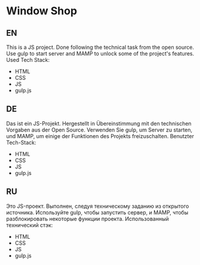# Window Shop

## EN
This is a JS project. Done following the technical task from the open source. Use gulp to start server and MAMP to unlock some of the project's features.
Used Tech Stack:
* HTML
* CSS
* JS
* gulp.js

## DE
Das ist ein JS-Projekt. Hergestellt in Übereinstimmung mit den technischen Vorgaben aus der Open Source. Verwenden Sie gulp, um Server zu starten, und MAMP, um einige der Funktionen des Projekts freizuschalten.
Benutzter Tech-Stack:
* HTML
* CSS
* JS
* gulp.js

## RU
Это JS-проект. Выполнен, следуя техническому заданию из открытого источника. Используйте gulp, чтобы запустить сервер, и MAMP, чтобы разблокировать некоторые функции проекта.
Использованный технический стэк:
* HTML
* CSS
* JS
* gulp.js
